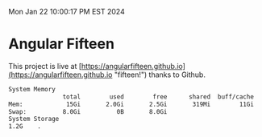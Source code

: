 Mon Jan 22 10:00:17 PM EST 2024

# Angular Fifteen


This project is live at [https://angularfifteen.github.io](https://angularfifteen.github.io "fifteen!") thanks to Github.

```bash
System Memory
               total        used        free      shared  buff/cache   available
Mem:            15Gi       2.0Gi       2.5Gi       319Mi        11Gi        13Gi
Swap:          8.0Gi          0B       8.0Gi
System Storage
1.2G	.
